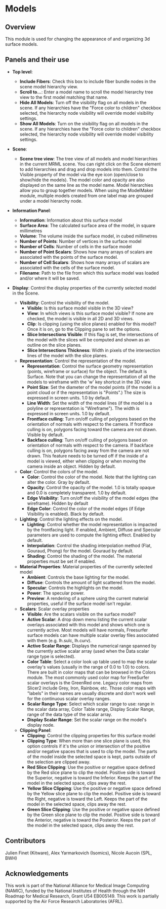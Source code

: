 # Models

## Overview

This module is used for changing the appearance of and organizing 3d surface models.

## Panels and their use

- **Top level**: 
  - **Include Fibers**: Check this box to include fiber bundle nodes in the scene model hierarchy view.
  - **Scroll to...**: Enter a model name to scroll the model hierarchy tree view to the first model matching that name.
  - **Hide All Models**: Turn off the visibility flag on all models in the scene. If any hierarchies have the "Force color to children" checkbox selected, the hierarchy node visibility will override model visibility settings.
  - **Show All Models**: Turn on the visibility flag on all models in the scene. If any hierarchies have the "Force color to children" checkbox selected, the hierarchy node visibility will override model visibility settings.

- **Scene**: 
  - **Scene tree view**: The tree view of all models and model hierarchies in the current MRML scene. You can right click on the Scene element to add hierarchies and drag and drop models into them. Control the Visible property of the model via the eye icon (open/close to show/hide the models). The model color and opacity are also displayed on the same line as the model name. Model hierarchies allow you to group together models. When using the ModelMaker module, multiple models created from one label map are grouped under a model hierarchy node.

- **Information Panel**: 
  - **Information**: Information about this surface model
  - **Surface Area**: The calculated surface area of the model, in square millimetres
  - **Volume**: The volume inside the surface model, in cubed millimetres
  - **Number of Points**: Number of vertices in the surface model
  - **Number of Cells**: Number of cells in the surface model
  - **Number of Point Scalars**: Shows how many arrays of scalars are associated with the points of the surface model.
  - **Number of Cell Scalars**: Shows how many arrays of scalars are associated with the cells of the surface model.
  - **Filename**: Path to the file from which this surface model was loaded and/or where it will be saved.

- **Display**: Control the display properties of the currently selected model in the Scene.
  - **Visibility**: Control the visibility of the model.
    - **Visible**: Is this surface model visible in the 3D view?
    - **View**: In which views is this surface model visible? If none are checked, the model is visible in all 2D and 3D views.
    - **Clip**: Is clipping (using the slice planes) enabled for this model? Once it is on, go to the Clipping pane to set the options.
    - **Slice Intersections Visible**: If this flag is set, the intersections of the model with the slices will be computed and shown as an outline on the slice planes.
    - **Slice Intersections Thickness**: Width in pixels of the intersection lines of the model with the slice planes.
  - **Representation**: Control the representation of the model.
    - **Representation**: Control the surface geometry representation (points, wireframe or surface) for the object. The default is Surface. Note that you can change the representation of all the models to wireframe with the 'w' key shortcut in the 3D view.
    - **Point Size**: Set the diameter of the model points (if the model is a point cloud or if the representation is "Points".) The size is expressed in screen units. 1.0 by default.
    - **Line Width**: Set the width of the model lines (if the model is a polyline or representation is "Wireframe"). The width is expressed in screen units. 1.0 by default.
    - **Frontface culling**: Turn on/off culling of polygons based on the orientation of normals with respect to the camera. If frontface culling is on, polygons facing toward the camera are not drawn. Visible by default.
    - **Backface culling**: Turn on/off culling of polygons based on orientation of normals with respect to the camera. If backface culling is on, polygons facing away from the camera are not drawn. This feature needs to be turned off if the inside of a model is viewed, either when clipping or when moving the camera inside an object. Hidden by default.
  - **Color**: Control the colors of the model.
    - **Color**: Control the color of the model. Note that the lighting can alter the color. Gray by default.
    - **Opacity**: Control the opacity of the model. 1.0 is totally opaque and 0.0 is completely transparent. 1.0 by default.
    - **Edge Visibility**: Turn on/off the visibility of the model edges (the wireframe). Hidden by default
    - **Edge Color**: Control the color of the model edges (if Edge Visibility is enabled). Black by default.
  - **Lighting**: Control the lighting effects on the model.
    - **Lighting**: Control whether the model representation is impacted by the frontfacing light. If enabled, Ambient, Diffuse and Specular parameters are used to compute the lighting effect. Enabled by default.
    - **Interpolation**: Control the shading interpolation method (Flat, Gouraud, Phong) for the model. Gouraud by default.
    - **Shading**: Control the shading of the model. The material properties must be set if enabled.
  - **Material Properties**: Material properties of the currently selected model
    - **Ambient**: Controls the base lighting for the model.
    - **Diffuse**: Controls the amount of light scattered from the model.
    - **Specular**: Controls the highlights on the model.
    - **Power**: The specular power.
    - **Preview**: A rendering of a sphere using the current material properties, useful if the surface model isn't regular.
  - **Scalars**: Scalar overlay properties
    - **Visible**: Are the scalars visible on the surface model?
    - **Active Scalar**: A drop down menu listing the current scalar overlays associated with this model and shows which one is currently active. Most models will have normals, Freesurfer surface models can have multiple scalar overlay files associated with them (e.g. lh.sulc, lh.curv).
    - **Active Scalar Range**: Displays the numerical range spanned by the currently active scalar array (used when the Data scalar range type is selected).
    - **Color Table**: Select a color look up table used to map the scalar overlay's values  (usually in the range of 0.0 to 1.0) to colors. There are built in color maps that can be browsed in the Colors module. The most commonly used color map for FreeSurfer scalar overlays is the GreenRed one. Legacy color maps from Slicer2 include Grey, Iron, Rainbow, etc. Those color maps with "labels" in their names are usually discrete and don't work well for the continuous scalar overlay ranges.
    - **Scalar Range Type**: Select which scalar range to use: range in the scalar data array, Color Table range, Display Scalar Range, range of the data type of the scalar array.
    - **Display Scalar Range**: Set the scalar range on the model's display node.
  - **Clipping Panel**: 
    - **Clipping**: Control the clipping properties for this surface model
    - **Clipping Type**: When more than one slice plane is used, this option controls if it's the union or intersection of the positive and/or negative spaces that is used to clip the model. The parts of the model inside the selected space is kept, parts outside of the selection are clipped away.
    - **Red Slice Clipping**: Use the positive or negative space defined by the Red slice plane to clip the model. Positive side is toward the Superior, negative is toward the Inferior. Keeps the part of the model in the selected space, clips away the rest.
    - **Yellow Slice Clipping**: Use the positive or negative space defined by the Yellow slice plane to clip the model. Positive side is toward the Right, negative is toward the Left. Keeps the part of the model in the selected space, clips away the rest.
    - **Green Slice Clipping**: Use the positive or negative space defined by the Green slice plane to clip the model. Positive side is toward the Anterior, negative is toward the Posterior. Keeps the part of the model in the selected space, clips away the rest.

## Contributors

Julien Finet (Kitware), Alex Yarmarkovich (Isomics), Nicole Aucoin (SPL, BWH)

## Acknowledgements

This work is part of the National Alliance for Medical Image Computing (NAMIC), funded by the National Institutes of Health through the NIH Roadmap for Medical Research, Grant U54 EB005149. This work is partially supported by the Air Force Research Laboratories (AFRL).
